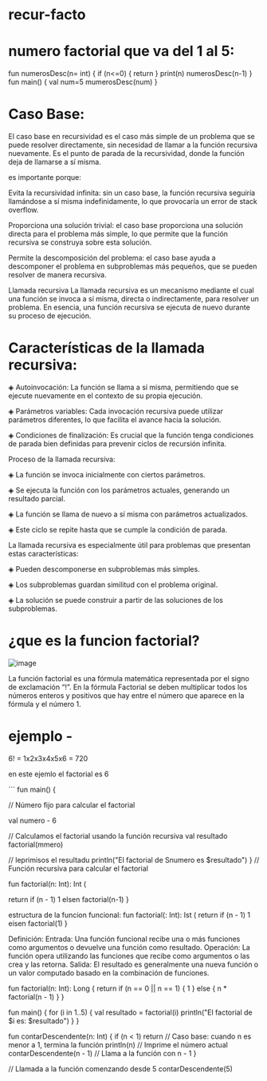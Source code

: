 # recur-facto

# numero factorial que va del 1 al 5: 
fun numerosDesc(n= int) { if (n<=0) { return } print(n) numerosDesc(n-1) } fun main() { val num=5 mumerosDesc(num) }

# Caso Base:
El caso base en recursividad es el caso más simple de un problema que se puede resolver directamente, sin necesidad de llamar a la función recursiva nuevamente. Es el punto de parada de la recursividad, donde la función deja de llamarse a sí misma.

es importante porque:

Evita la recursividad infinita: sin un caso base, la función recursiva seguiría llamándose a sí misma indefinidamente, lo que provocaría un error de stack overflow.

Proporciona una solución trivial: el caso base proporciona una solución directa para el problema más simple, lo que permite que la función recursiva se construya sobre esta solución.

Permite la descomposición del problema: el caso base ayuda a descomponer el problema en subproblemas más pequeños, que se pueden resolver de manera recursiva.

Llamada recursiva
La llamada recursiva es un mecanismo mediante el cual una función se invoca a sí misma, directa o indirectamente, para resolver un problema. En esencia, una función recursiva se ejecuta de nuevo durante su proceso de ejecución.

# Características de la llamada recursiva:

◈ Autoinvocación: La función se llama a sí misma, permitiendo que se ejecute nuevamente en el contexto de su propia ejecución.

◈ Parámetros variables: Cada invocación recursiva puede utilizar parámetros diferentes, lo que facilita el avance hacia la solución.

◈ Condiciones de finalización: Es crucial que la función tenga condiciones de parada bien definidas para prevenir ciclos de recursión infinita.

Proceso de la llamada recursiva:

◈ La función se invoca inicialmente con ciertos parámetros.

◈ Se ejecuta la función con los parámetros actuales, generando un resultado parcial.

◈ La función se llama de nuevo a sí misma con parámetros actualizados.

◈ Este ciclo se repite hasta que se cumple la condición de parada.

La llamada recursiva es especialmente útil para problemas que presentan estas características:

◈ Pueden descomponerse en subproblemas más simples.

◈ Los subproblemas guardan similitud con el problema original.

◈ La solución se puede construir a partir de las soluciones de los subproblemas.

# ¿que es la funcion factorial?

![image](https://github.com/user-attachments/assets/46685fc2-e5e3-4a52-9916-c1b145a22c9a)


La función factorial es una fórmula matemática representada por el signo de exclamación “!”. En la fórmula Factorial se deben multiplicar todos los números enteros y positivos que hay entre el número que aparece en la fórmula y el número 1.

# ejemplo -
6! = 1x2x3x4x5x6 = 720

en este ejemlo el factorial es 6

´´´ fun main() {

// Número fijo para calcular el factorial

val numero - 6

// Calculamos el factorial usando la función recursiva val resultado factorial(mmero)

// leprimisos el resultadu println("El factorial de Snumero es $resultado") } // Función recursiva para calcular el factorial

fun factorial(n: Int): Int (

return if (n - 1) 1 elsen factorial(n-1) }

estructura de la funcion funcional:
fun factorial(: Int): Ist ( return if (n - 1) 1 eisen factorial(1) }

Definición:
Entrada: Una función funcional recibe una o más funciones como argumentos o devuelve una función como resultado.
Operación: La función opera utilizando las funciones que recibe como argumentos o las crea y las retorna.
Salida: El resultado es generalmente una nueva función o un valor computado basado en la combinación de funciones.



fun factorial(n: Int): Long {
return if (n == 0 || n == 1) {
    1
} else {
    n * factorial(n - 1)
}
}

fun main() { for (i in 1..5) { val resultado = factorial(i) println("El factorial de $i es: $resultado") } }



fun contarDescendente(n: Int) {
    if (n < 1) return  // Caso base: cuando n es menor a 1, termina la función
    println(n)  // Imprime el número actual
    contarDescendente(n - 1)  // Llama a la función con n - 1
}

// Llamada a la función comenzando desde 5
contarDescendente(5)


